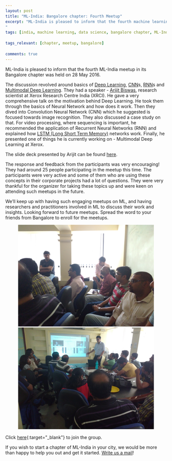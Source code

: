 ```yaml
---
layout: post
title: "ML-India: Bangalore chapter: Fourth Meetup"
excerpt: "ML-India is pleased to inform that the fourth machine learning meetup in its Bangalore chapter was on 28th May. The discussion revolved around basics of Deep Learning, CNNs, RNNs and Multimodal Deep Learning.
"
tags: [india, machine learning, data science, bangalore chapter, ML-India, meetup]

tags_relevant: [chapter, meetup, bangalore]

comments: true
---
```

ML-India is pleased to inform that the fourth ML-India meetup in its Bangalore chapter was held on 28 May 2016.

The discussion revolved around basics of [Deep Learning](https://en.wikipedia.org/wiki/Deep_learning), [CNN](https://en.wikipedia.org/wiki/Convolutional_neural_network)s, [RNN](https://en.wikipedia.org/wiki/Recurrent_neural_network)s and [Multimodal Deep Learning](http://ai.stanford.edu/~ang/papers/icml11-MultimodalDeepLearning.pdf). They had a speaker - [Arijit Biswas](https://in.linkedin.com/in/arijit-biswas-46690236), research scientist at Xerox Research Centre India (XRCI). He gave a very comprehensive talk on the motivation behind Deep Learning. He took them through the basics of Neural Network and how does it work. Then they dived into Convolution Neural Network (CNN) which he suggested is focused towards image recognition. They also discussed a case study on that. For video processing, where sequencing is important, he recommended the application of Recurrent Neural Networks (RNN) and explained how [LSTM (Long Short Term Memory)](https://en.wikipedia.org/wiki/Long_short-term_memory) networks work. Finally, he presented one of things he is currently working on - Multimodal Deep Learning at Xerox.

The slide deck presented by Arijit can be found [here](https://drive.google.com/folderview?id=0B5e-wnFrLgTETktvdERDdlNtWEk&usp=sharing).

The response and feedback from the participants was very encouraging! They had around 25 people participating in the meetup this time. The participants were very active and some of them who are using these concepts in their corporate projects had a lot of questions. They were very thankful for the organizer for taking these topics up and were keen on attending such meetups in the future.

We’ll keep up with having such engaging meetups on ML, and having researchers and practitioners involved in ML to discuss their work and insights. Looking forward to future meetups. Spread the word to your friends from Bangalore to enroll for the meetups.


<figure class="half">
    <a href="/images/IMG_20160528_130927.jpg"><img src="/images/IMG_20160528_130927.jpg"></a>
    <a href="/images/IMG_20160528_131612.jpg"><img src="/images/IMG_20160528_131612.jpg"></a>
    <figcaption></figcaption>
</figure>



Click [here](http://www.meetup.com/Machine-Learning-India-Bangalore/){:target="_blank"} to join the group.

If you wish to start a chapter of ML-India in your city, we would be more than happy to help you out and get it started. <a href="mailto:varun@aspiringminds.com" target="_top">Write us a mail</a>!
